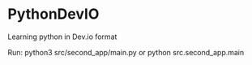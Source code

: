 # PythonDevIO

Learning python in Dev.io format

Run:
python3 src/second_app/main.py
or
python src.second_app.main
